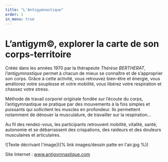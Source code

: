 ```yaml
---
title: "L'Antigymnastique"
order: 1
in_menu: true
---
```

# L’antigym©, explorer la carte de son corps-territoire

Créée dans les années 1970 par la thérapeute *Thérèse BERTHERAT*, *l’antigymnastique* permet à chacun de mieux se connaître et de s’approprier son corps. Grâce à cette activité, vous retrouvez bien-être et énergie, vous améliorez votre souplesse et votre mobilité, vous libérez votre respiration et chassez votre stress.

Méthode de travail corporel originale fondée sur l’écoute du corps, l’antigymnastique se pratique par des mouvements à la fois simples et puissants qui sollicitent les muscles en profondeur. Ils permettent notamment de dénouer la musculature, de travailler sur la respiration… 

Au fil des rendez-vous, les participants retrouvent mobilité, vitalité, santé, autonomie et se débarrassent des crispations, des raideurs et des douleurs musculaires et articulaires.

![Texte décrivant l'image]({% link images/dessin patte en l'air.jpg %})

Site Internet : www.antigymnastique.com 
